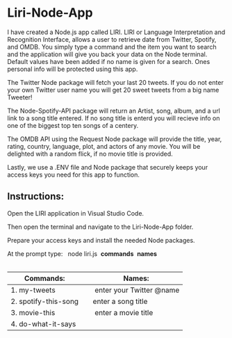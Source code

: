  # Liri-Node-App

I have created a Node.js app called LIRI.  LIRI or Language Interpretation and Recognition Interface, allows a user to retrieve date from Twitter, Spotify, and OMDB.  You simply type a command and the item you want to search and the application will give you back your data on the Node terminal.  Default values have been added if no name is given for a search.  Ones personal info will be protected using this app.

The Twitter Node package will fetch your last 20 tweets. If you do not enter your own Twitter user name you will get 20 sweet tweets from a big name Tweeter!

The Node-Spotify-API package will return an Artist, song, album, and a url link to a song title entered. If no song title is enterd you will recieve info on one of the biggest top ten songs of a centery.

The OMDB API using the Request Node package will provide the title, year, rating, country, language, plot, and actors of any movie.  You will be delighted with a random flick, if no movie title is provided.

Lastly, we use a .ENV file and Node  package that securely keeps your access keys you need for this app to function. 

## Instructions:

Open the LIRI application in Visual Studio Code.

Then open the terminal and navigate to the Liri-Node-App folder.

Prepare your access keys and install the needed Node packages.

At the prompt type: &nbsp; node liri.js &nbsp;**commands** &nbsp;**names**
<br><br>

Commands:&nbsp; |&nbsp;&nbsp; Names:
--------- | ----------
1. my-tweets&nbsp; | &nbsp;&nbsp;&nbsp;&nbsp;enter your Twitter @name
2. spotify-this-song&nbsp; | &nbsp;&nbsp;&nbsp;enter a song title
3. movie-this&nbsp;  | &nbsp;&nbsp;&nbsp;&nbsp;enter a movie title
4. do-what-it-says&nbsp; |
